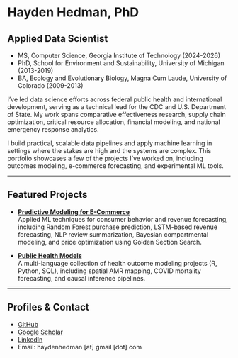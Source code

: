 # Hayden Hedman, PhD  
## Applied Data Scientist

- MS, Computer Science, Georgia Institute of Technology (2024-2026)
- PhD, School for Environment and Sustainability, University of Michigan (2013-2019)
- BA, Ecology and Evolutionary Biology, Magna Cum Laude, University of Colorado (2009-2013)

I’ve led data science efforts across federal public health and international development, serving as a technical lead for the CDC and U.S. Department of State. My work spans comparative effectiveness research, supply chain optimization, critical resource allocation, financial modeling, and national emergency response analytics.

I build practical, scalable data pipelines and apply machine learning in settings where the stakes are high and the systems are complex. This portfolio showcases a few of the projects I’ve worked on, including outcomes modeling, e-commerce forecasting, and experimental ML tools.


---

## Featured Projects

- **[Predictive Modeling for E-Commerce](https://github.com/h-hedman/ecommerce-ml)**  
  Applied ML techniques for consumer behavior and revenue forecasting, including Random Forest purchase prediction, LSTM-based revenue forecasting, NLP review summarization, Bayesian compartmental modeling, and price optimization using Golden Section Search.

- **[Public Health Models](https://github.com/h-hedman/public-health-models)**  
A multi-language collection of health outcome modeling projects (R, Python, SQL), including spatial AMR mapping, COVID mortality forecasting, and causal inference pipelines.

---

## Profiles & Contact

- [GitHub](https://github.com/h-hedman)  
- [Google Scholar](https://scholar.google.com/citations?user=UW_UW9QAAAAJ&hl=en)  
- [LinkedIn](https://www.linkedin.com/in/hayden-hedman/)  
- Email: haydenhedman [at] gmail [dot] com
